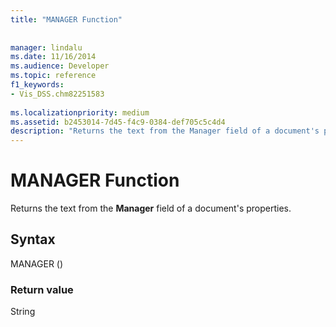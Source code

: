 ```yaml
---
title: "MANAGER Function"
 
 
manager: lindalu
ms.date: 11/16/2014
ms.audience: Developer
ms.topic: reference
f1_keywords:
- Vis_DSS.chm82251583
 
ms.localizationpriority: medium
ms.assetid: b2453014-7d45-f4c9-0384-def705c5c4d4
description: "Returns the text from the Manager field of a document's properties."
---
```


# MANAGER Function

Returns the text from the **Manager** field of a document's properties. 
  
## Syntax

MANAGER ()
  
### Return value

String
  

